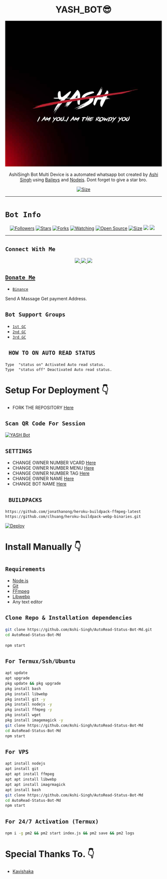 

<h1 align="center">YASH_BOT😎<br></h1>
<p align="center">
<img src="Botdp.jpg  " alt="animated" />
</p>

<p align="center">
AshiSingh Bot Multi Device is a automated whatsapp bot created by <a href="https://github.com/Ashi-Singh" target="_blank">Ashi Singh</a> using <a href="https://github.com/adiwajshing/Baileys" target="_blank">Baileys</a> and <a href="https://github.com/nodejs" target="_blank">Nodejs</a>. Dont forget to give a star bro.
</p>

<p align="center">
<a href=" https://youtube.com/channel/UCX-iMp9zALihVM6gg2b1Nsg "><img title="Size" src="https://img.shields.io/badge/Tutorial-Video-green"></a>
</p>

------

# ```Bot Info```
<p align="center">
<a href="https://github.com/Ashi-Singh/followers"><img title="Followers" src="https://img.shields.io/github/followers/Ashi-Singh?color=red&style=flat-square"></a>
<a href="https://github.com/Ashi-Singh/AutoRead-Status-Bot-Md/stargazers/"><img title="Stars" src="https://img.shields.io/github/stars/Ashi-Singh/AutoRead-Status-Bot-Md?color=blue&style=flat-square"></a>
<a href="https://github.com/Ashi-Singh/AutoRead-Status-Bot-Md/network/members"><img title="Forks" src="https://img.shields.io/github/forks/Ashi-Singh/AutoRead-Status-Bot-Md?color=red&style=flat-square"></a>
<a href="https://github.com/Ashi-Singh/AutoRead-Status-Bot-Md/watchers"><img title="Watching" src="https://img.shields.io/github/watchers/Ashi-Singh/AutoRead-Status-Bot-Md?label=Watchers&color=blue&style=flat-square"></a>
<a href="https://github.com/Ashi-Singh/AutoRead-Status-Bot-Md"><img title="Open Source" src="https://img.shields.io/badge/Author-Hyper Mod%20Bot%20Inc.-red?v=103"></a>
<a href="https://github.com/Ashi-Singh/AutoRead-Status-Bot-Md/"><img title="Size" src="https://img.shields.io/github/repo-size/Ashi-Singh/AutoRead-Status-Bot-Md?style=flat-square&color=green"></a>
<a href="https://hits.seeyoufarm.com"><img src="https://hits.seeyoufarm.com/api/count/incr/badge.svg?url=https%3A%2F%2Fgithub.com%2FAshi-Singh%2FAutoRead-Status-Bot-Md&count_bg=%2379C83D&title_bg=%23555555&icon=probot.svg&icon_color=%2300FF6D&title=hits&edge_flat=false"/></a>
<a href="https://github.com/Ashi-Singh/AutoRead-Status-Bot-Md/graphs/commit-activity"><img height="20" src="https://img.shields.io/badge/Maintained%3F-yes-green.svg"></a>&nbsp;&nbsp;
</p>
<p align='center'>
    </p>

-------

## ```Connect With Me```
<p align="center">
<a href="https://wa.me/94770181369"><img src="https://img.shields.io/badge/Contact Hyper Mod-25D366?style=for-the-badge&logo=whatsapp&logoColor=white" />
<a href=""><img src="https://img.shields.io/badge/Join Official GC-25D366?style=for-the-badge&logo=whatsapp&logoColor=white" />
<a href="  https://youtube.com/channel/UCX-iMp9zALihVM6gg2b1Nsg   "><img src="https://img.shields.io/badge/Subscribe Hyper Mod-ff0000?style=for-the-badge&logo=youtube&logoColor=ff000000&link=https://youtube.com/c/HYPERMOD" /><br>
</p>

## ```Donate Me```

- [`Binance`](Wa.me/94770181369)

<p align="left">
Send A Massage Get payment Address.
</p>

## ```Bot Support Groups```

- [`1st GC`](https://chat.whatsapp.com/DNUr9fAAaTq6YW3SFQHX7Q)
- [`2nd GC`](https://chat.whatsapp.com/DNUr9fAAaTq6YW3SFQHX7Q)
- [`3rd GC`](https://chat.whatsapp.com/DNUr9fAAaTq6YW3SFQHX7Q)

## ` HOW TO ON AUTO READ STATUS`

```
Type  "status on" Activated Auto read status.
Type  "status off" Deactivated Auto read status.
```

# Setup For Deployment 👇

- FORK THE REPOSITORY [Here](https://github.com/Ashi-Singh/AutoRead-Status-Bot-Md/fork)

## `Scan QR Code For Session`
[![YASH Bot](https://repl.it/badge/github/quiec/whatsasena)]( https://replit.com/@Yashuu16/YASHBOT )

## `SETTINGS`

- CHANGE OWNER NUMBER VCARD [Here](https://github.com/Ashi-Singh/AutoRead-Status-Bot-Md/blob/master/settings.js#L58)
- CHANGE OWNER NUMBER MENU [Here](https://github.com/Ashi-Singh/AutoRead-Status-Bot-Md/blob/master/settings.js#L65)
- CHANGE OWNER NUMBER TAG [Here](https://github.com/Ashi-Singh/AutoRead-Status-Bot-Md/blob/master/settings.js#L66)
- CHANGE OWNER NAME [Here](https://github.com/Ashi-Singh/AutoRead-Status-Bot-Md/blob/master/settings.js#L59)
- CHANGE BOT NAME [Here](https://github.com/Ashi-Singh/AutoRead-Status-Bot-Md/blob/master/settings.js#L67)

## ` BUILDPACKS`

```
https://github.com/jonathanong/heroku-buildpack-ffmpeg-latest
https://github.com/clhuang/heroku-buildpack-webp-binaries.git
```

[![Deploy](https://www.herokucdn.com/deploy/button.svg)](https://heroku.com/deploy?template=https://github.com/Ashi-Singh/AutoRead-Status-Bot-Md/)

# Install Manually 👇
## `Requirements`
* [Node.js](https://nodejs.org/en/)
* [Git](https://git-scm.com/downloads)
* [FFmpeg](https://github.com/BtbN/FFmpeg-Builds/releases/download/autobuild-2020-12-08-13-03/ffmpeg-n4.3.1-26-gca55240b8c-win64-gpl-4.3.zip)
* [Libwebp](https://developers.google.com/speed/webp/download)
* Any text editor
## `Clone Repo & Installation dependencies`
```bash
git clone https://github.com/Ashi-Singh/AutoRead-Status-Bot-Md.git
cd AutoRead-Status-Bot-Md

npm start
```
## `For Termux/Ssh/Ubuntu`
```bash
apt update
apt upgrade
pkg update && pkg upgrade
pkg install bash
pkg install libwebp
pkg install git -y
pkg install nodejs -y 
pkg install ffmpeg -y 
pkg install wget
pkg install imagemagick -y
git clone https://github.com/Ashi-Singh/AutoRead-Status-Bot-Md
cd AutoRead-Status-Bot-Md
npm start
```
## `For VPS`
```bash
apt install nodejs 
apt install git 
apt apt install ffmpeg 
apt apt install libwebp 
apt apt install imagrmagick
apt install bash
git clone https://github.com/Ashi-Singh/AutoRead-Status-Bot-Md
cd AutoRead-Status-Bot-Md
npm start
```
## `For 24/7 Activation (Termux)`
```bash
npm i -g pm2 && pm2 start index.js && pm2 save && pm2 logs
```

# Special Thanks To. 👇
* [Kavishaka](https://github.com/kavishkaya)
